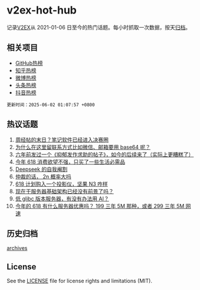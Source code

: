 # v2ex-hot-hub

 记录[V2EX](https://www.v2ex.com/)从 2021-01-06 日至今的热门话题。每小时抓取一次数据，按天[归档](archives)。
 
 ## 相关项目

- [GitHub热榜](https://github.com/snaildev/github-hot-hub)
- [知乎热榜](https://github.com/snaildev/zhihu-hot-hub)
- [微博热榜](https://github.com/snaildev/weibo-hot-hub)
- [头条热榜](https://github.com/snaildev/toutiao-hot-hub)
- [抖音热榜](https://github.com/snaildev/douyin-hot-hub)


 `更新时间：2025-06-02 01:07:57 +0800`

## 热议话题

1. [周经帖的末日？笔记软件已经进入决赛圈](https://www.v2ex.com/t/1135671)
1. [为什么在这里留联系方式比如微信、邮箱要用 base64 呢？](https://www.v2ex.com/t/1135678)
1. [六年前发过一个《抑郁发作求助的帖子》，如今的后续来了（实际上更糟糕了）](https://www.v2ex.com/t/1135663)
1. [今年 618 消费欲望不强，只买了一些生活必需品](https://www.v2ex.com/t/1135708)
1. [Deepseek 的自我阉割](https://www.v2ex.com/t/1135706)
1. [仲裁的话， 2n 概率大吗](https://www.v2ex.com/t/1135704)
1. [618 计划购入一个投影仪，坚果 N3 咋样](https://www.v2ex.com/t/1135731)
1. [现在干服务器基础架构已经没有前景了吗？](https://www.v2ex.com/t/1135668)
1. [低 glibc 版本服务器，有没有办法用 AI？](https://www.v2ex.com/t/1135699)
1. [今年的 618 有什么服务器优惠吗？ 199 三年 5M 那种，或者 299 三年 5M 网速](https://www.v2ex.com/t/1135682)

## 历史归档

[archives](archives)

## License

See the [LICENSE](LICENSE) file for license rights and limitations (MIT).
